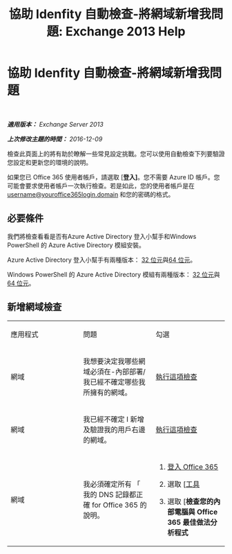 ﻿---
title: '協助 Idenfity 自動檢查-將網域新增我問題: Exchange 2013 Help'
TOCTitle: 協助 Idenfity 自動檢查-將網域新增我問題
ms:assetid: ea90a24b-7c9c-48d5-9475-0eb7777452f3
ms:mtpsurl: https://technet.microsoft.com/zh-tw/library/Dn793981(v=EXCHG.150)
ms:contentKeyID: 62633023
ms.date: 05/21/2018
mtps_version: v=EXCHG.150
ms.translationtype: MT
---

# 協助 Idenfity 自動檢查-將網域新增我問題

 

_**適用版本：** Exchange Server 2013_

_**上次修改主題的時間：** 2016-12-09_

檢查此頁面上的將有助於瞭解一些常見設定挑戰。您可以使用自動檢查下列要驗證您設定和更新您的環境的說明。

如果您已 Office 365 使用者帳戶，請選取 \[**登入\]**。您不需要 Azure ID 帳戶。您可能會要求使用者帳戶一次執行檢查。若是如此，您的使用者帳戶是在 username@youroffice365login.domain 和您的密碼的格式。

## 必要條件

我們將檢查看看是否有Azure Active Directory 登入小幫手和Windows PowerShell 的 Azure Active Directory 模組安裝。

Azure Active Directory 登入小幫手有兩種版本： [32 位元](https://go.microsoft.com/fwlink/?linkid=286261)與[64 位元](https://go.microsoft.com/fwlink/?linkid=286262)。

Windows PowerShell 的 Azure Active Directory 模組有兩種版本： [32 位元](https://go.microsoft.com/fwlink/?linkid=286258)與[64 位元](https://go.microsoft.com/fwlink/?linkid=286259)。

## 新增網域檢查


<table>
<colgroup>
<col style="width: 33%" />
<col style="width: 33%" />
<col style="width: 33%" />
</colgroup>
<tbody>
<tr class="odd">
<td><p>應用程式</p></td>
<td><p>問題</p></td>
<td><p>勾選</p></td>
</tr>
<tr class="even">
<td><p>網域</p></td>
<td><p>我想要決定我哪些網域必須在-內部部署/我已經不確定哪些我所擁有的網域。</p></td>
<td><p><a href="https://go.microsoft.com/?linkid=9834925">執行這項檢查</a></p></td>
</tr>
<tr class="odd">
<td><p>網域</p></td>
<td><p>我已經不確定 I 新增及驗證我的用戶右邊的網域。</p></td>
<td><p><a href="https://go.microsoft.com/?linkid=9834905">執行這項檢查</a></p></td>
</tr>
<tr class="even">
<td><p>網域</p></td>
<td><p>我必須確定所有 「 我的 DNS 記錄都正確 for Office 365 的說明。</p></td>
<td><ol>
<li><p><a href="https://portal.microsoftonline.com/">登入 Office 365</a></p></li>
<li><p>選取 [<a href="https://portal.microsoftonline.com/tools">工具</a></p></li>
<li><p>選取 [<strong>檢查您的內部電腦與 Office 365 最佳做法分析程式</strong></p></li>
</ol></td>
</tr>
</tbody>
</table>

